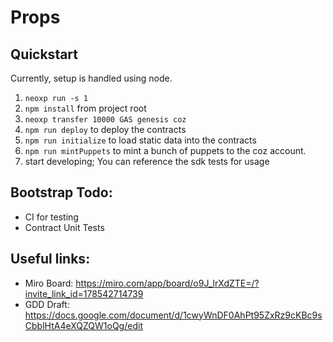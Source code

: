# Props

## Quickstart
Currently, setup is handled using node.

1) `neoxp run -s 1`
2) `npm install` from project root
3) `neoxp transfer 10000 GAS genesis coz`
3) `npm run deploy` to deploy the contracts
4) `npm run initialize` to load static data into the contracts
5) `npm run mintPuppets` to mint a bunch of puppets to the coz account.
5) start developing; You can reference the sdk tests for usage


## Bootstrap Todo:
* CI for testing
* Contract Unit Tests


## Useful links:
+ Miro Board: https://miro.com/app/board/o9J_lrXdZTE=/?invite_link_id=178542714739
+ GDD Draft: https://docs.google.com/document/d/1cwyWnDF0AhPt95ZxRz9cKBc9sCbblHtA4eXQZQW1oQg/edit
